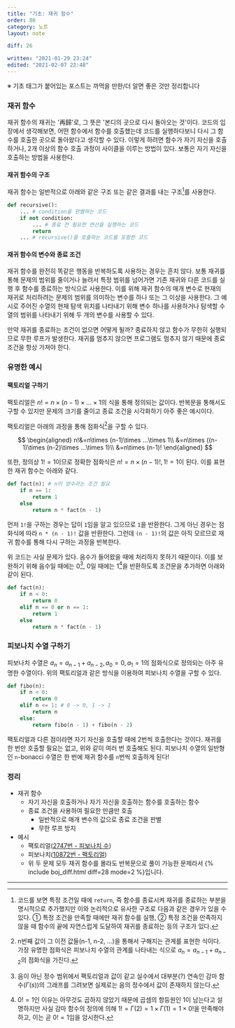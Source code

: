 ```yaml
---
title: "기초: 재귀 함수"
order: 80
category: 노트
layout: note

diff: 26

written: "2021-01-29 23:24"
edited: "2021-02-07 22:48"
---
```


※ 기초 태그가 붙어있는 포스트는 까먹을 만한/더 알면 좋은 것만 정리합니다

### 재귀 함수

재귀 함수의 재귀는 '再歸'로, 그 뜻은 '본디의 곳으로 다시 돌아오는 것'이다. 코드의 입장에서 생각해보면, 어떤 함수에서 함수를 호출했는데 코드를 실행하다보니 다시 그 함수를 호출한 곳으로 돌아왔다고 생각할 수 있다. 이렇게 하려면 함수가 자기 자신을 호출하거나, 2개 이상의 함수 호출 과정이 사이클을 이루는 방법이 있다. 보통은 자기 자신을 호출하는 방법을 사용한다.

#### 재귀 함수의 구조

재귀 함수는 일반적으로 아래와 같은 구조 또는 같은 결과를 내는 구조[^1]를 사용한다.

```python
def recursive():
    ... # condition을 판별하는 코드
    if not condition:
        ... # 종료 전 필요한 연산을 실행하는 코드
        return
    ... # recursive()를 호출하는 코드를 포함한 코드
```

#### 재귀 함수의 변수와 종료 조건

재귀 함수를 완전히 똑같은 행동을 반복하도록 사용하는 경우는 흔치 않다. 보통 재귀를 통해 문제의 범위를 줄이거나 늘려서 특정 범위를 넘어가면 기존 재귀와 다른 코드를 실행 후 함수를 종료하는 방식으로 사용한다. 이를 위해 재귀 함수의 매개 변수로 현재의 재귀로 처리하려는 문제의 범위를 의미하는 변수를 하나 또는 그 이상을 사용한다. 그 예시로 주어진 수열의 현재 탐색 위치를 나타내기 위해 변수 하나를 사용하거나 탐색할 수열의 범위를 나타내기 위해 두 개의 변수를 사용할 수 있다.

만약 재귀를 종료하는 조건이 없으면 어떻게 될까? 종료하지 않고 함수가 무한히 실행되므로 무한 루프가 발생한다. 재귀를 멈추지 않으면 프로그램도 멈추지 않기 때문에 종료 조건을 항상 가져야 한다.

### 유명한 예시

#### 팩토리얼 구하기

팩토리얼은 $n!=n\times (n-1)\times ...\times 1$의 식을 통해 정의되는 값이다. 반복문을 통해서도 구할 수 있지만 문제의 크기를 줄이고 종료 조건을 시각화하기 아주 좋은 예시이다.

팩토리얼은 아래의 과정을 통해 점화식[^2]을 구할 수 있다.

$$
\begin{aligned}
n!&=n\times (n-1)\times ...\times 1\\
&=n\times ((n-1)\times (n-2)\times ...\times 1)\\
&=n\times (n-1)!
\end{aligned}
$$

또한, 정의상 $1!=1$이므로 정확한 점화식은 $n!=n\times (n-1)!, 1!=1$이 된다. 이를 표현한 재귀 함수는 아래와 같다.

```python
def fact(n): # n이 양수라는 조건 필요
    if n == 1:
        return 1
    else
        return n * fact(n - 1)
```

먼저 `1!`을 구하는 경우는 답이 `1`임을 알고 있으므로 `1`을 반환한다. 그게 아닌 경우는 점화식에 따라 `n * (n - 1)!` 값을 반환한다. 그런데 `(n - 1)!`의 값은 아직 모르므로 재귀 함수를 통해 다시 구하는 과정을 반복한다.

위 코드는 사실 문제가 있다. 음수가 들어왔을 때에 처리하지 못하기 때문이다. 이를 보완하기 위해 음수일 때에는 0[^3], 0일 때에는 1[^4]을 반환하도록 조건문을 추가하면 아래와 같이 된다.

```python
def fact(n):
    if n < 0:
        return 0
    elif n == 0 or n == 1:
        return 1
    else
        return n * fact(n - 1)
```

### 피보나치 수열 구하기

피보나치 수열은 $a_n=a_{n-1}+a_{n-2},a_0=0,a_1=1$의 점화식으로 정의되는 아주 유명한 수열이다. 위의 팩토리얼과 같은 방식을 이용하여 피보나치 수열을 구할 수 있다.

```python
def fibo(n):
    if n < 0:
        return 0
    elif n <= 1: # 0 -> 0, 1 -> 1
        return n
    else:
        return fibo(n - 1) + fibo(n - 2)
```

팩토리얼과 다른 점이라면 자기 자신을 호출할 때에 2번씩 호출한다는 것이다. 재귀를 한 번만 호출할 필요는 없고, 위와 같이 여러 번 호출해도 된다. 피보나치 수열의 일반형인 `n`-bonacci 수열은 한 번에 재귀 함수를 `n`번씩 호출하게 된다!

### 정리

- 재귀 함수
  - 자기 자신을 호출하거나 자기 자신을 호출하는 함수를 호출하는 함수
  - 종료 조건을 사용하여 필요한 만큼만 호출
    - 일반적으로 매개 변수의 값으로 종료 조건을 판별
    - 무한 루프 방지
- 예시
  - 팩토리얼([2747번 - 피보나치 수](http://noj.am/2747))
  - 피보나치([10872번 - 팩토리얼](http://noj.am/10872))
  - 위 두 문제 모두 재귀 함수를 몰라도 반복문으로 풀이 가능한 문제라서 {% include boj_diff.html diff=28 mode=2 %}입니다.

<hr/>

[^1]: 코드를 보면 특정 조건일 때에 `return`, 즉 함수를 종료시켜 재귀를 종료하는 부분을 명시적으로 추가했지만 이와 논리적으로 유사한 구조로 다음과 같은 경우가 있을 수 있다. ① 특정 조건을 만족할 때에만 재귀 함수를 실행, ② 특정 조건을 만족하지 않을 때 함수의 끝에 자연스럽게 도달하여 재귀를 종료하는 등의 구조가 있다.
[^2]: n번째 값이 그 이전 값들(n-1, n-2, ...)을 통해서 구해지는 관계를 표현한 식이다. 가장 유명한 점화식은 피보나치 수열의 관계를 나타내는 식으로 $a_n=a_{n-1}+a_{n-2}$의 점화식을 가진다.
[^3]: 음이 아닌 정수 범위에서 팩토리얼과 값이 같고 실수에서 대부분(?) 연속인 감마 함수($\Gamma(s)$)의 그래프를 그려보면 실제로는 음의 정수에서 값이 존재하지 않는다.
[^4]: $0!=1$인 이유는 아무것도 곱하지 않았기 때문에 곱셈의 항등원인 1이 남는다고 설명하지만 사실 감마 함수의 정의에 의해 $1!=\Gamma(2)=1\times \Gamma(1)=1\times 0!$을 만족해야 하고, 이는 곧 $0!=1$임을 암시한다.
